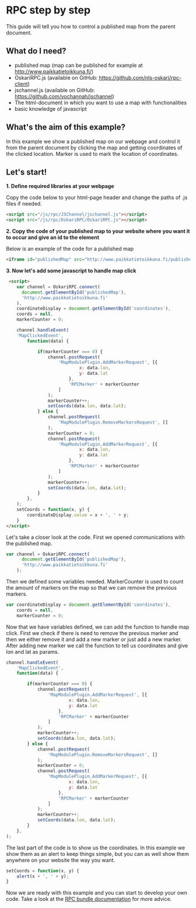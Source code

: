 # RPC step by step

This guide will tell you how to control a published map from the parent document.

## What do I need?

* published map (map can be published for example at http://www.paikkatietoikkuna.fi/)
* OskariRPC.js (available on GitHub: https://github.com/nls-oskari/rpc-client)
* jschannel.js (available on GitHub: https://github.com/yochannah/jschannel)
* The html-document in which you want to use a map with functionalities
* basic knowledge of javascript

## What's the aim of this example?

In this example we show a published map on our webpage and control it from the parent document by clicking the map and getting coordinates of the clicked location. Marker is used to mark the location of coordinates.

## Let's start!

**1. Define required libraries at your webpage**

Copy the code below to your html-page header and change the paths of .js files if needed.

```html
<script src="/js/rpc/JSChannel/jschannel.js"></script>
<script src="/js/rpc/OskariRPC/OskariRPC.js"></script>
```

**2. Copy the code of your published map to your website where you want it to occur and give an id to the element**
    
Below is an example of the code for a published map

```html
<iframe id="publishedMap" src="http://www.paikkatietoikkuna.fi/published/fi/ab389bdd-f47c-43f8-b529-ae7789f53703"></iframe>
```
**3. Now let's add some javascript to handle map click**

```html
 <script>
    var channel = OskariRPC.connect(
      document.getElementById('publishedMap'),
      'http://www.paikkatietoikkuna.fi'
    ),
    coordinateDisplay = document.getElementById('coordinates'),
    coords = null,
    markerCounter = 0;

    channel.handleEvent(
    'MapClickedEvent',
        function(data) {

            if(markerCounter === 0) {
                channel.postRequest(
                    'MapModulePlugin.AddMarkerRequest', [{
                            x: data.lon,
                            y: data.lat
                        },
                        'RPCMarker' + markerCounter
                    ]
                );
                markerCounter++;
                setCoords(data.lon, data.lat);
            } else {
                channel.postRequest(
                    'MapModulePlugin.RemoveMarkersRequest', []
                );
                markerCounter = 0;
                channel.postRequest(
                    'MapModulePlugin.AddMarkerRequest', [{
                            x: data.lon,
                            y: data.lat
                        },
                        'RPCMarker' + markerCounter
                    ]
                );
                markerCounter++;
                setCoords(data.lon, data.lat);
            }
        },
    );
    setCoords = function(x, y) {
        coordinateDisplay.value = x + ', ' + y;
    }
</script>
```
Let's take a closer look at the code.
First we opened communications with the published map.
```javascript
var channel = OskariRPC.connect(
      document.getElementById('publishedMap'),
      'http://www.paikkatietoikkuna.fi'
    );
```
Then we defined some variables needed. MarkerCounter is used to count the amount of markers on the map so that we can remove the previous markers.
```javascript
var coordinateDisplay = document.getElementById('coordinates'),
    coords = null,
    markerCounter = 0;
```
Now that we have variables defined, we can add the function to handle map click. First we check if there is need to remove the previous marker and then we either remove it and add a new marker or just add a new marker. After adding new marker we call the function to tell us coordinates and give lon and lat as params.

```javascript
channel.handleEvent(
    'MapClickedEvent',
    function(data) {

        if(markerCounter === 0) {
            channel.postRequest(
                'MapModulePlugin.AddMarkerRequest', [{
                        x: data.lon,
                        y: data.lat
                    },
                    'RPCMarker' + markerCounter
                ]
            );
            markerCounter++;
            setCoords(data.lon, data.lat);
        } else {
            channel.postRequest(
                'MapModulePlugin.RemoveMarkersRequest', []
            );
            markerCounter = 0;
            channel.postRequest(
                'MapModulePlugin.AddMarkerRequest', [{
                        x: data.lon,
                        y: data.lat
                    },
                    'RPCMarker' + markerCounter
                ]
            );
            markerCounter++;
            setCoords(data.lon, data.lat);
        }
    },
);
```
The last part of the code is to show us the coordinates. In this example we show them as an alert to keep things simple, but you can as well show them anywhere on your website the way you want.

```javascript
setCoords = function(x, y) {
    alert(x + ', ' + y);
}
```

Now we are ready with this example and you can start to develop your own code. Take a look at the [RPC bundle documentation](/documentation/bundles/framework/rpc) for more advice.